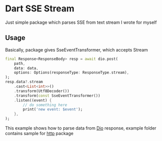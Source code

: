 # Dart SSE Stream

Just simple package which parses SSE from text stream I wrote for myself

## Usage

Basically, package gives SseEventTransformer, which accepts Stream<String>

```dart
final Response<ResponseBody> resp = await dio.post(
    path,
    data: data,
    options: Options(responseType: ResponseType.stream),
);
resp.data?.stream
    .cast<List<int>>()
    .transform(Utf8Decoder())
    .transform(const SseEventTransformer())
    .listen((event) {
        // do something here
        print('new event: $event');
    },
);
```

This example shows how to parse data from [Dio](https://pub.dev/packages/dio) response, example folder contains sample for [http](https://pub.dev/packages/http) package